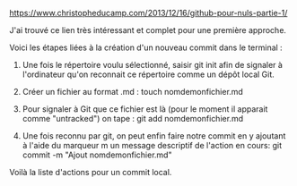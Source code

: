 https://www.christopheducamp.com/2013/12/16/github-pour-nuls-partie-1/

J'ai trouvé ce lien très intéressant et complet pour une première approche.

Voici les étapes liées à la création d'un nouveau commit dans le terminal : 

1. Une fois le répertoire voulu sélectionné, saisir git init afin de signaler à l'ordinateur qu'on reconnait ce répertoire comme un dépôt local Git.

2. Créer un fichier au format .md : touch nomdemonfichier.md

3. Pour signaler à Git que ce fichier est là (pour le moment il apparait comme "untracked") on tape : git add nomdemonfichier.md

4. Une fois reconnu par git, on peut enfin faire notre commit en y ajoutant à l'aide du marqueur m un message descriptif de l'action en cours: git commit -m "Ajout nomdemonfichier.md"

Voilà la liste d'actions pour un commit local.

